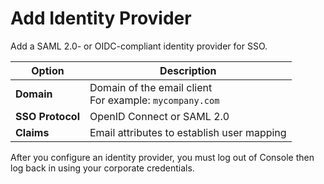 # Add Identity Provider

Add a SAML 2.0- or OIDC-compliant identity provider for SSO.

| **Option** | **Description** |
|--|--|
| **Domain** | Domain of the email client<br>For example: `mycompany.com` |
| **SSO Protocol** | OpenID Connect or SAML 2.0 |
| **Claims** | Email attributes to establish user mapping |
 
After you configure an identity provider, you must log out of Console then log back in using your corporate credentials.
